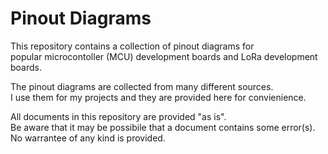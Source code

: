 # Pinout Diagrams

This repository contains a collection of pinout diagrams for  
popular microcontoller (MCU) development boards and LoRa development boards.  

The pinout diagrams are collected from many different sources.  
I use them for my projects and they are provided here for convienience.  

All documents in this repository are provided "as is".  
Be aware that it may be possibile that a document contains some error(s).  
No warrantee of any kind is provided.  
